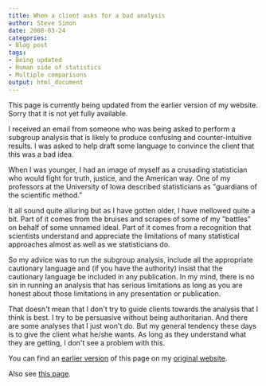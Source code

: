 ```yaml
---
title: When a client asks for a bad analysis
author: Steve Simon
date: 2008-03-24
categories:
- Blog post
tags:
- Being updated
- Human side of statistics
- Multiple comparisons
output: html_document
---
```

This page is currently being updated from the earlier version of my website. Sorry that it is not yet fully available.

I received an email from someone who was being asked to perform a
subgroup analysis that is likely to produce confusing and
counter-intuitive results. I was asked to help draft some language to
convince the client that this was a bad idea.

When I was younger, I had an image of myself as a crusading statistician
who would fight for truth, justice, and the American way. One of my
professors at the University of Iowa described statisticians as
"guardians of the scientific method."

It all sound quite alluring but as I have gotten older, I have mellowed
quite a bit. Part of it comes from the bruises and scrapes of some of my
"battles" on behalf of some unnamed ideal. Part of it comes from a
recognition that scientists understand and appreciate the limitations of
many statistical approaches almost as well as we statisticians do.

So my advice was to run the subgroup analysis, include all the
appropriate cautionary language and (if you have the authority) insist
that the cautionary language be included in any publication. In my mind,
there is no sin in running an analysis that has serious limitations as
long as you are honest about those limitations in any presentation or
publication.

That doesn't mean that I don't try to guide clients towards the
analysis that I think is best. I try to be persuasive without being
authoritarian. And there are some analyses that I just won't do. But my
general tendency these days is to give the client what he/she wants. As
long as they understand what they are getting, I don't see a problem
with this.

You can find an [earlier version][sim1] of this page on my [original website][sim2].

[sim1]: http://www.pmean.com/08/BadAnalysis.html
[sim2]: http://www.pmean.com/original_site.html

Also see [this page][sim3].

[sim3]: http://www.pmean.com/08a/BadAnalysis.html